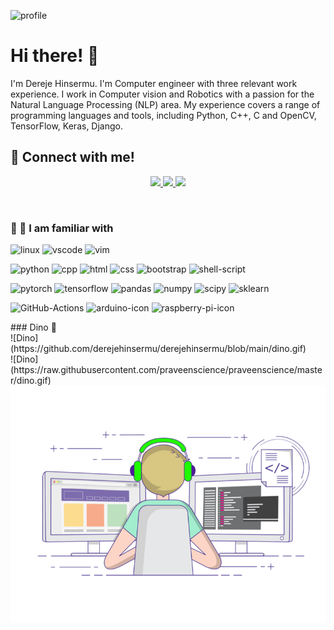 ![profile](https://user-images.githubusercontent.com/45657872/221397566-281f70f3-5f39-40e4-b12b-e52be6ef76d7.png)

# Hi there! 👋 <br/>

I'm Dereje Hinsermu. I'm Computer engineer with three relevant work experience. I work in Computer vision and Robotics with a passion for the Natural Language Processing (NLP) area. My experience covers a range of programming languages and tools, including Python, C++, C and OpenCV, TensorFlow, Keras, Django.<br/>

## 📣  Connect with me!

<p align="center">
  <a href="https://www.linkedin.com/in/dereje-hinsermu-519a26161/" target="_blank">
    <img src="https://img.shields.io/badge/LinkedIn-0077B5?style=for-the-badge&logo=linkedin&logoColor=white"/>
  </a>
  <a href="https://twitter.com/kiyuderee">
    <img src="https://img.shields.io/badge/Twitter-1DA1F2?style=for-the-badge&logo=twitter&logoColor=white"/>
  </a>
  <a href="https://www.facebook.com/dereje.hinsermu">
    <img src = "https://img.shields.io/badge/Facebook-1877F2?style=for-the-badge&logo=facebook&logoColor=white"/>
  <a/>     
    
   <p/>
<br/>
    
 ### 🌟 🥰  I am familiar with
    
 ![linux][linux-icon] ![vscode][vscode-icon] ![vim][vim-icon]

![python][python-icon] ![cpp][cpp-icon] ![html][html-icon] ![css][css-icon] ![bootstrap][bootstrap-icon] ![shell-script][shell-script-icon]

![pytorch][pytorch-icon] ![tensorflow][tensorflow-icon] ![pandas][pandas-icon] ![numpy][numpy-icon] ![scipy][scipy-icon] ![sklearn][sklearn-icon] 

![GitHub-Actions][github-action-icon] ![arduino-icon] ![raspberry-pi-icon]
    

[linux-icon]: https://img.shields.io/badge/Linux-FCC624?style=flat&logo=linux&logoColor=black
[vscode-icon]: https://img.shields.io/badge/-Visual%20Studio%20Code-23A9F2?style=flat&logo=Visual%20Studio%20Code&logoColor=white
[vim-icon]: https://img.shields.io/badge/VIM-%2311AB00.svg?style=flat&logo=vim&logoColor=white
[github-action-icon]: https://img.shields.io/badge/github%20actions-%232671E5.svg?style=flat&logo=githubactions&logoColor=white

[bootstrap-icon]: https://img.shields.io/badge/bootstrap-%23563D7C.svg?style=flat&logo=bootstrap&logoColor=white
[python-icon]: https://img.shields.io/badge/Python-14354C?style=flat&logo=python&logoColor=white
[cpp-icon]: https://img.shields.io/badge/c++-%2300599C.svg?style=flat&logo=c%2B%2B&logoColor=white
[html-icon]: https://img.shields.io/badge/html5-%23E34F26.svg?style=flat&logo=html5&logoColor=white
[css-icon]: https://img.shields.io/badge/css3-%231572B6.svg?style=flat&logo=css3&logoColor=white
[shell-script-icon]: https://img.shields.io/badge/javascript-%23323330.svg?style=flat&logo=javascript&logoColor=%23F7DF1E
[pytorch-icon]: https://img.shields.io/badge/PyTorch-%23EE4C2C.svg?style=flat&logo=PyTorch&logoColor=white
[tensorflow-icon]: https://img.shields.io/badge/TensorFlow-%23FF6F00.svg?style=flat&logo=TensorFlow&logoColor=white
[numpy-icon]: https://img.shields.io/badge/numpy-%23013243.svg?style=flat&logo=numpy&logoColor=white
[pandas-icon]: https://img.shields.io/badge/pandas-%23150458.svg?style=flat&logo=pandas&logoColor=white
[sklearn-icon]: https://img.shields.io/badge/scikit--learn-%23F7931E.svg?style=flat&logo=scikit-learn&logoColor=white
[scipy-icon]: https://img.shields.io/badge/SciPy-%230C55A5.svg?style=flat&logo=scipy&logoColor=%white
[arduino-icon]: https://img.shields.io/badge/-Arduino-00979D?style=flat&logo=Arduino&logoColor=white
[raspberry-pi-icon]: https://img.shields.io/badge/-RaspberryPi-C51A4A?style=flat&logo=Raspberry-Pi
[upwork-icon]: https://img.shields.io/badge/UpWork-6FDA44?style=flat&logo=Upwork&logoColor=white
    
<p/>
    ### Dino 🦖 <br>
![Dino](https://github.com/derejehinsermu/derejehinsermu/blob/main/dino.gif)<br>
![Dino](https://raw.githubusercontent.com/praveenscience/praveenscience/master/dino.gif)
 <img align="center" alt="GIF" src="https://raw.githubusercontent.com/devSouvik/devSouvik/master/gif3.gif" width="800"/><br/>

